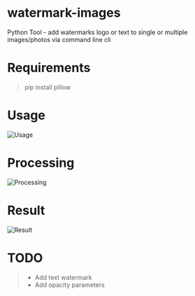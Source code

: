 # watermark-images
Python Tool - add watermarks logo or text to single or multiple images/photos via command line cli
# Requirements
> pip install pillow

 
# Usage
![Usage](https://cloud.githubusercontent.com/assets/980844/12012570/d1d36600-acfb-11e5-8c39-e3a958734a68.png)

# Processing
![Processing](https://cloud.githubusercontent.com/assets/980844/12012569/d1d01ebe-acfb-11e5-9586-8800d7756353.PNG)

# Result
![Result](https://cloud.githubusercontent.com/assets/980844/12012568/d1c90d22-acfb-11e5-8bda-ef83d24feaac.PNG)

# TODO
> - Add text watermark
> - Add opacity parameters

